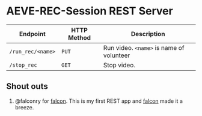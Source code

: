 # AEVE-REC-Session REST Server

Endpoint | HTTP Method | Description
-------- | ----------- | -----------
`/run_rec/<name>` | `PUT` | Run video. `<name>` is name of volunteer
`/stop_rec` | `GET` | Stop video.

## Shout outs

1. @falconry for [falcon](https://github.com/falconry/falcon). This is my first REST app and [falcon](https://github.com/falconry/falcon) made it a breeze.



